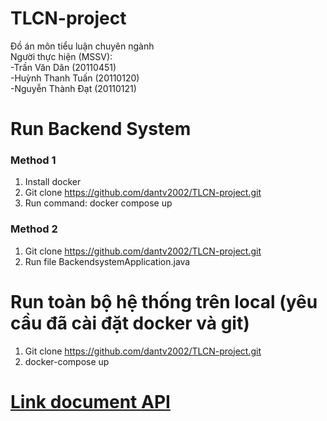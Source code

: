# TLCN-project
Đồ án môn tiểu luận chuyên ngành </br>
Người thực hiện (MSSV): </br>
-Trần Văn Dân (20110451) </br>
-Huỳnh Thanh Tuấn (20110120) </br>
-Nguyễn Thành Đạt (20110121) </br>

#
# Run Backend System
### Method 1
 1. Install docker
 2. Git clone https://github.com/dantv2002/TLCN-project.git
 3. Run command: docker compose up
 ### Method 2
 1. Git clone https://github.com/dantv2002/TLCN-project.git
 2. Run file BackendsystemApplication.java
 #
 # Run toàn bộ hệ thống trên local (yêu cầu đã cài đặt docker và git)
 1. Git clone https://github.com/dantv2002/TLCN-project.git
 2. docker-compose up
 # [Link document API]( https://docs.google.com/document/d/1byt__JC_A_mWgTfvey_zoh7eEF7Zkf2a/edit?usp=sharing&ouid=101945342616659158984&rtpof=true&sd=true)
